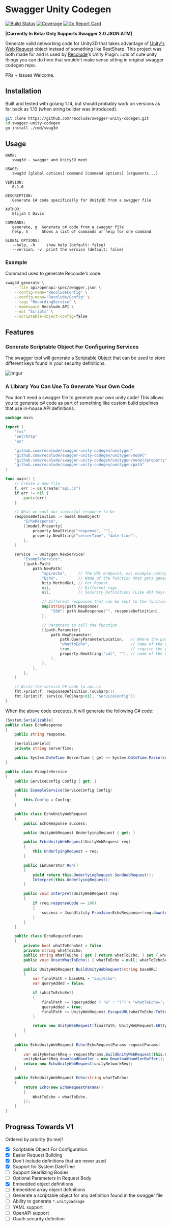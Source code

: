 # Swagger Unity Codegen

[![Build Status](https://travis-ci.com/recolude/swagger-unity-codegen.svg?branch=master)](https://travis-ci.com/recolude/swagger-unity-codegen) [![Coverage](https://codecov.io/gh/recolude/swagger-unity-codegen/branch/master/graph/badge.svg)](https://codecov.io/gh/recolude/swagger-unity-codegen) [![Go Report Card](https://goreportcard.com/badge/github.com/recolude/swagger-unity-codegen)](https://goreportcard.com/report/github.com/recolude/swagger-unity-codegen)

**[Currently In Beta: Only Supports Swagger 2.0 JSON ATM]**

Generate valid networking code for Unity3D that takes advantage of [Unity's Web Request](https://docs.unity3d.com/ScriptReference/Networking.UnityWebRequest.html) object instead of something like RestSharp. This project was both made for and is used by [Recolude](https://app.recolude.com)'s Unity Plugin. Lots of cute unity things you can do here that wouldn't make sense sitting in original swagger codegen repo.

PRs + Issues Welcome.

## Installation

Built and tested with golang 1.14, but should probably work on versions as far back as 1.10 (when string builder was introduced).

```bash
git clone https://github.com/recolude/swagger-unity-codegen.git
cd swagger-unity-codegen
go install ./cmd/swag3d
```

## Usage

```
NAME:
   swag3d - swagger and Unity3D meet

USAGE:
   swag3d [global options] command [command options] [arguments...]

VERSION:
   0.1.0

DESCRIPTION:
   Generate C# code specifically for Unity3D from a swagger file

AUTHOR:
   Elijah C Davis

COMMANDS:
   generate, g  Generate c# code from a swagger file
   help, h      Shows a list of commands or help for one command

GLOBAL OPTIONS:
   --help, -h     show help (default: false)
   --version, -v  print the version (default: false)
```

### Example

Command used to generate Recolude's code.

```bash
swag3d generate \
	--file api/openapi-spec/swagger.json \
	--config-name="RecoludeConfig" \
	--config-menu="Recolude/Config" \
	--tags "RecordingService" \
	--namespace Recolude.API \
	--out "Scripts" \
	--scriptable-object-config=false
```

## Features

### Generate Scriptable Object For Configuring Services

The swagger tool will generate a [Scriptable Object](https://docs.unity3d.com/Manual/class-ScriptableObject.html) that can be used to store different keys found in your security definitions.

![Imgur](https://i.imgur.com/WHI9XV2.png)

### A Library You Can Use To Generate Your Own Code

You don't need a swagger file to generate your own unity code! This allows you to generate c# code as part of something like custom build pipelines that use in-house API definitions.

```go
package main

import (
	"fmt"
	"net/http"
	"os"

	"github.com/recolude/swagger-unity-codegen/unitygen"
	"github.com/recolude/swagger-unity-codegen/unitygen/model"
	"github.com/recolude/swagger-unity-codegen/unitygen/model/property"
	"github.com/recolude/swagger-unity-codegen/unitygen/path"
)

func main() {
	// Create a new file
	f, err := os.Create("api.cs")
	if err != nil {
		panic(err)
	}

	// What we want our succesful response to be
	responseDefinition := model.NewObject(
		"EchoResponse",
		[]model.Property{
			property.NewString("response", ""),
			property.NewString("serverTime", "date-time"),
		},
	)

	service := unitygen.NewService(
		"ExampleService",
		[]path.Path{
			path.NewPath(
				"api/echo",     // The URL endpoint, ex: example.com/api/echo
				"Echo",         // Name of the function that gets generated
				http.MethodGet, // Get Rquest
				nil,            // Different tags
				nil,            // Security Definitions (Like API Keys)

				// Different responses that can be sent to the function
				map[string]path.Response{
					"200": path.NewResponse("", responseDefinition),
				},

				// Paramters to call the function
				[]path.Parameter{
					path.NewParameter(
						path.QueryParameterLocation,   // Where the parameter should be located
						"whatToEcho",                  // name of the query param
						true,                          // require the parameter
						property.NewString("val", ""), // name of the variable in c#
					),
				},
			),
		},
	)

	// Write the service C# code to api.cs
	fmt.Fprint(f, responseDefinition.ToCSharp())
	fmt.Fprint(f, service.ToCSharp(nil, "ServiceConfig"))
}
```

When the above code executes, it will generate the following C# code:

```c#
[System.Serializable]
public class EchoResponse
{
    public string response;

    [SerializeField]
    private string serverTime;

    public System.DateTime ServerTime { get => System.DateTime.Parse(serverTime); }
}

public class ExampleService
{
    public ServiceConfig Config { get; }

    public ExampleService(ServiceConfig Config)
    {
        this.Config = Config;
    }

    public class EchoUnityWebRequest
    {
        public EchoResponse success;

        public UnityWebRequest UnderlyingRequest { get; }

        public EchoUnityWebRequest(UnityWebRequest req)
        {
            this.UnderlyingRequest = req;
        }

        public IEnumerator Run()
        {
            yield return this.UnderlyingRequest.SendWebRequest();
            Interpret(this.UnderlyingRequest);
        }

        public void Interpret(UnityWebRequest req)
        {
            if (req.responseCode == 200)
            {
                success = JsonUtility.FromJson<EchoResponse>(req.downloadHandler.text);
            }
        }
    }

    public class EchoRequestParams
    {
        private bool whatToEchoSet = false;
        private string whatToEcho;
        public string WhatToEcho { get { return whatToEcho; } set { whatToEchoSet = true; whatToEcho = value; } }
        public void UnsetWhatToEcho() { whatToEcho = null; whatToEchoSet = false; }

        public UnityWebRequest BuildUnityWebRequest(string baseURL)
        {
            var finalPath = baseURL + "api/echo";
            var queryAdded = false;

            if (whatToEchoSet)
            {
                finalPath += (queryAdded ? "&" : "?") + "whatToEcho=";
                queryAdded = true;
                finalPath += UnityWebRequest.EscapeURL(whatToEcho.ToString());
            }

            return new UnityWebRequest(finalPath, UnityWebRequest.kHttpVerbGET);
        }
    }
	
    public EchoUnityWebRequest Echo(EchoRequestParams requestParams)
    {
        var unityNetworkReq = requestParams.BuildUnityWebRequest(this.Config.BasePath);
        unityNetworkReq.downloadHandler = new DownloadHandlerBuffer();
        return new EchoUnityWebRequest(unityNetworkReq);
    }

    public EchoUnityWebRequest Echo(string whatToEcho)
    {
        return Echo(new EchoRequestParams()
        {
            WhatToEcho = whatToEcho,
        });
    }
}
```

## Progress Towards V1

Ordered by priority (to me)!

- [X] Scriptable Object For Configuration.
- [X] Easier Request Building
- [X] Don't include definitions that are never used
- [X] Support for System.DateTime
- [ ] Support Searilizing Bodies
- [ ] Optional Parameters In Request Body
- [X] Embedded object definitions
- [ ] Embedded array object definitions
- [ ] Generate a scriptable object for any definition found in the swagger file
- [ ] Ability to generate `*.unitypackage`
- [ ] YAML support
- [ ] OpenAPI support
- [ ] Oauth security definition
